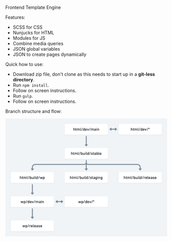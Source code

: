 Frontend Template Engine

Features:

- SCSS for CSS
- Nunjucks for HTML
- Modules for JS
- Combine media queries
- JSON global variables
- JSON to create pages dynamically

Quick how to use:

- Download zip file, don't clone as this needs to start up in a **git-less directory**.
- Run `npm install`.
- Follow on screen instructions.
- Run `gulp`.
- Follow on screen instructions.

Branch structure and flow:

![Branch structure and flow](https://raw.githubusercontent.com/custommediakk/boilerplate-frontend/master/branchstructure.png)
